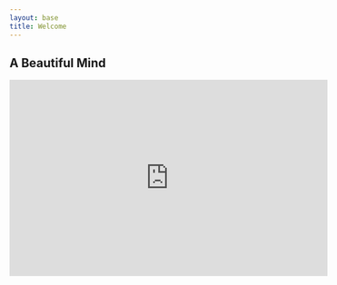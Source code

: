 ```yaml
---
layout: base
title: Welcome
---
```



## A Beautiful Mind

    
<div align="center"><iframe width="560" height="346" src="https://www.youtube.com/embed/YWwAOutgWBQ" frameborder="0" allowfullscreen></iframe></div>
                       
<input type="hidden" value="http://blog.csdn.net/lanxuezaipiao/article/" />
<input type="hidden" value="http://blog.csdn.net/xiaowei_cqu" />

 
